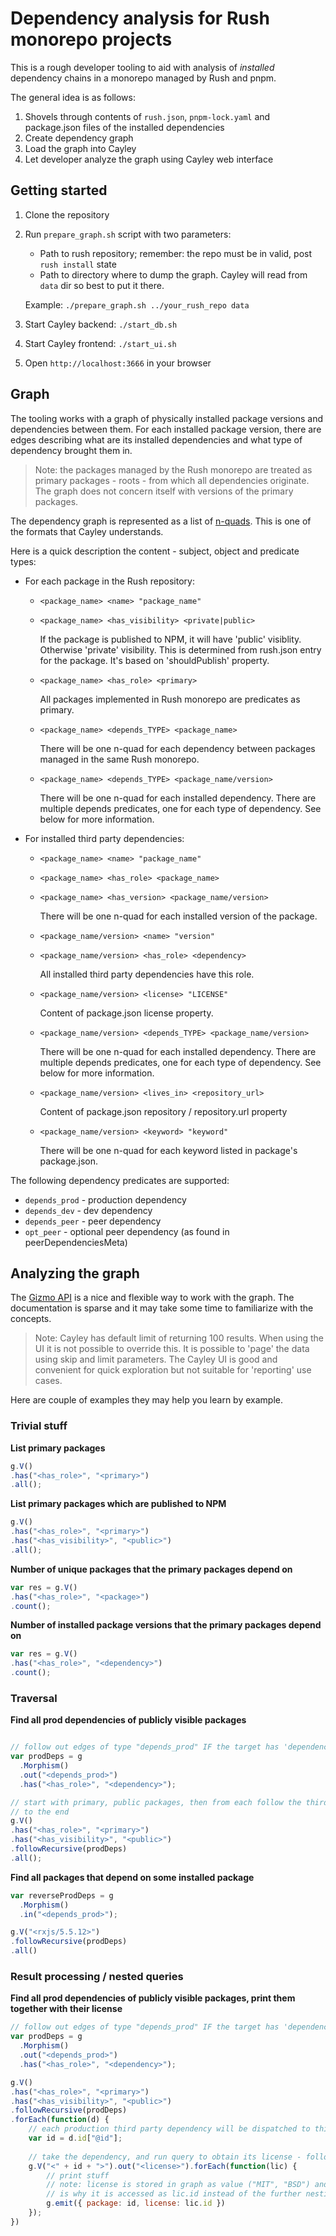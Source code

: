 # Dependency analysis for Rush monorepo projects

This is a rough developer tooling to aid with analysis of _installed_ dependency chains in a monorepo managed by Rush and pnpm.

The general idea is as follows:

1.  Shovels through contents of `rush.json`, `pnpm-lock.yaml` and package.json files of the installed dependencies
2.  Create dependency graph
3.  Load the graph into Cayley
4.  Let developer analyze the graph using Cayley web interface

## Getting started

1.  Clone the repository
2.  Run `prepare_graph.sh` script with two parameters:
    -  Path to rush repository; remember: the repo must be in valid, post `rush install` state
    -  Path to directory where to dump the graph. Cayley will read from `data` dir so best to put it there.
    
    Example: `./prepare_graph.sh ../your_rush_repo data`
3.  Start Cayley backend: `./start_db.sh`
4.  Start Cayley frontend: `./start_ui.sh`
5.  Open `http://localhost:3666` in your browser

## Graph

The tooling works with a graph of physically installed package versions and dependencies between them. For
each installed package version, there are edges describing what are its installed dependencies and what type
of dependency brought them in.

> Note: the packages managed by the Rush monorepo are treated as primary packages - roots - from which
> all dependencies originate. The graph does not concern itself with versions of the primary packages.

The dependency graph is represented as a list of [n-quads](https://en.wikipedia.org/wiki/N-Triples). This is one of 
the formats that Cayley understands.

Here is a quick description the content - subject, object and predicate types:

-  For each package in the Rush repository:

   -  `<package_name> <name> "package_name"`
   -  `<package_name> <has_visibility> <private|public>`
      
      If the package is published to NPM, it will have 'public' visiblity. Otherwise 'private' visibility. This is
      determined from rush.json entry for the package. It's based on 'shouldPublish' property.
         
   -  `<package_name> <has_role> <primary>`
   
      All packages implemented in Rush monorepo are predicates as primary.
   
   -  `<package_name> <depends_TYPE> <package_name>`
   
      There will be one n-quad for each dependency between packages managed in the same Rush monorepo.
   
   -  `<package_name> <depends_TYPE> <package_name/version>`
   
      There will be one n-quad for each installed dependency. There are multiple depends predicates, one
      for each type of dependency. See below for more information.
      
-  For installed third party dependencies:

   -  `<package_name> <name> "package_name"`
   -  `<package_name> <has_role> <package_name>`
   -  `<package_name> <has_version> <package_name/version>` 
   
      There will be one n-quad for each installed version of the package.
      
   -  `<package_name/version> <name> "version"`
   -  `<package_name/version> <has_role> <dependency>`
   
      All installed third party dependencies have this role.
   
   -  `<package_name/version> <license> "LICENSE"`
   
      Content of package.json license property.
   
   -  `<package_name/version> <depends_TYPE> <package_name/version>`
   
      There will be one n-quad for each installed dependency. There are multiple depends predicates, one
      for each type of dependency. See below for more information.
      
   -  `<package_name/version> <lives_in> <repository_url>`
   
      Content of package.json repository / repository.url property
   
   -  `<package_name/version> <keyword> "keyword"`
   
      There will be one n-quad for each keyword listed in package's package.json.
      
The following dependency predicates are supported:

-  `depends_prod` - production dependency
-  `depends_dev` - dev dependency
-  `depends_peer` - peer dependency
-  `opt_peer` - optional peer dependency (as found in peerDependenciesMeta)

## Analyzing the graph

The [Gizmo API](https://github.com/cayleygraph/cayley/blob/master/docs/gizmoapi.md) is a nice and flexible
way to work with the graph. The documentation is sparse and it may take some time to familiarize with the
concepts.

> Note: Cayley has default limit of returning 100 results. When using the UI it is not possible to override this.
> It is possible to 'page' the data using skip and limit parameters. The Cayley UI is good and convenient for
> quick exploration but not suitable for 'reporting' use cases.

Here are couple of examples they may help you learn by example.

### Trivial stuff

**List primary packages**

```javascript
g.V()
.has("<has_role>", "<primary>")
.all();
```

**List primary packages which are published to NPM**

```javascript
g.V()
.has("<has_role>", "<primary>")
.has("<has_visibility>", "<public>")
.all();
```

**Number of unique packages that the primary packages depend on**

```javascript
var res = g.V()
.has("<has_role>", "<package>")
.count();
```

**Number of installed package versions that the primary packages depend on**

```javascript
var res = g.V()
.has("<has_role>", "<dependency>")
.count();
```

### Traversal

**Find all prod dependencies of publicly visible packages**
```javascript

// follow out edges of type "depends_prod" IF the target has 'dependency' role (e.g. is third party dep)
var prodDeps = g
  .Morphism()
  .out("<depends_prod>")
  .has("<has_role>", "<dependency>");

// start with primary, public packages, then from each follow the third-party prod-dep-path all the way 
// to the end
g.V()
.has("<has_role>", "<primary>")
.has("<has_visibility>", "<public>")
.followRecursive(prodDeps)
.all();
```

**Find all packages that depend on some installed package**

```javascript
var reverseProdDeps = g
  .Morphism()
  .in("<depends_prod>");

g.V("<rxjs/5.5.12>")
.followRecursive(prodDeps)
.all()
```

### Result processing / nested queries

**Find all prod dependencies of publicly visible packages, print them together with their license**

```javascript
// follow out edges of type "depends_prod" IF the target has 'dependency' role (e.g. is third party dep)
var prodDeps = g
  .Morphism()
  .out("<depends_prod>")
  .has("<has_role>", "<dependency>");

g.V()
.has("<has_role>", "<primary>")
.has("<has_visibility>", "<public>")
.followRecursive(prodDeps)
.forEach(function(d) {
    // each production third party dependency will be dispatched to this function
    var id = d.id["@id"];
    
    // take the dependency, and run query to obtain its license - follow the `license` predicate
    g.V("<" + id + ">").out("<license>").forEach(function(lic) {
        // print stuff
        // note: license is stored in graph as value ("MIT", "BSD") and not as an anchor (<>). That
        // is why it is accessed as lic.id instead of the further nesting under @id
        g.emit({ package: id, license: lic.id })
    });
})
```
